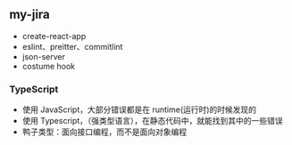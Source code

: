 ## my-jira

- create-react-app
- eslint、preitter、commitlint
- json-server
- costume hook

### TypeScript

- 使用 JavaScript，大部分错误都是在 runtime(运行时)的时候发现的
- 使用 Typescript，（强类型语言），在静态代码中，就能找到其中的一些错误
- 鸭子类型：面向接口编程，而不是面向对象编程
